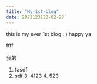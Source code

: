 ```yaml
---
title: "My-1st-blog"
date: 2022123123-02-28
---
```

this is my ever 1st blog : ) happy ya

ffff

我的

1) fasdf
2) sdf
   3. 4123
   4. 523
